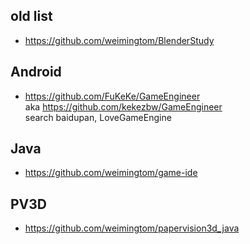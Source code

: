## old list  
* https://github.com/weimingtom/BlenderStudy  

## Android  
* https://github.com/FuKeKe/GameEngineer  
aka https://github.com/kekezbw/GameEngineer  
search baidupan, LoveGameEngine  

## Java  
* https://github.com/weimingtom/game-ide  

## PV3D  
* https://github.com/weimingtom/papervision3d_java  
